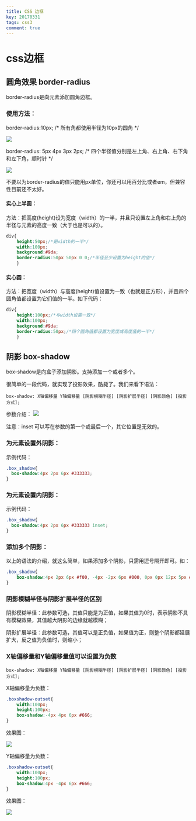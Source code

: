 ```yaml
---
title: CSS 边框
key: 20170331
tags: css3
comment: true
---
```


# css边框

## 圆角效果 border-radius

border-radius是向元素添加圆角边框。

### 使用方法：

  border-radius:10px; /* 所有角都使用半径为10px的圆角 */ 

![](http://img.mukewang.com/52e216d2000195ef01110111.jpg)

border-radius: 5px 4px 3px 2px; /* 四个半径值分别是左上角、右上角、右下角和左下角，顺时针 */ 

![](http://img.mukewang.com/52e216f9000131a201110111.jpg)

不要以为border-radius的值只能用px单位，你还可以用百分比或者em，但兼容性目前还不太好。

#### 实心上半圆：

方法：把高度(height)设为宽度（width）的一半，并且只设置左上角和右上角的半径与元素的高度一致（大于也是可以的）。
```css
div{
    height:50px;/*是width的一半*/
    width:100px;
    background:#9da;
    border-radius:50px 50px 0 0;/*半径至少设置为height的值*/
    }
```

#### 实心圆：

方法：把宽度（width）与高度(height)值设置为一致（也就是正方形），并且四个圆角值都设置为它们值的一半。如下代码：
```css
div{
    height:100px;/*与width设置一致*/
    width:100px;
    background:#9da;
    border-radius:50px;/*四个圆角值都设置为宽度或高度值的一半*/
    }
```

## 阴影 box-shadow

box-shadow是向盒子添加阴影。支持添加一个或者多个。

很简单的一段代码，就实现了投影效果，酷毙了。我们来看下语法：

    box-shadow: X轴偏移量 Y轴偏移量 [阴影模糊半径] [阴影扩展半径] [阴影颜色] [投影方式];

参数介绍：
![](http://img.mukewang.com/54292d620001ffb107080250.jpg)

注意：inset 可以写在参数的第一个或最后一个，其它位置是无效的。

### 为元素设置外阴影：

示例代码：
```css
.box_shadow{
  box-shadow:4px 2px 6px #333333; 
}
```

### 为元素设置内阴影：

示例代码：
```css
.box_shadow{
  box-shadow:4px 2px 6px #333333 inset; 
}
```

### 添加多个阴影：
以上的语法的介绍，就这么简单，如果添加多个阴影，只需用逗号隔开即可。如：
```css
.box_shadow{
    box-shadow:4px 2px 6px #f00, -4px -2px 6px #000, 0px 0px 12px 5px #33CC00 inset;
}
```

### 阴影模糊半径与阴影扩展半径的区别

阴影模糊半径：此参数可选，其值只能是为正值，如果其值为0时，表示阴影不具有模糊效果，其值越大阴影的边缘就越模糊；

阴影扩展半径：此参数可选，其值可以是正负值，如果值为正，则整个阴影都延展扩大，反之值为负值时，则缩小；

### X轴偏移量和Y轴偏移量值可以设置为负数

    box-shadow: X轴偏移量 Y轴偏移量 [阴影模糊半径] [阴影扩展半径] [阴影颜色] [投影方式];
X轴偏移量为负数：
```css
.boxshadow-outset{
    width:100px;
    height:100px;
    box-shadow:-4px 4px 6px #666;
}
```
效果图：

![](http://img.mukewang.com/548fd91c000140a901540143.jpg)

Y轴偏移量为负数：
```css
.boxshadow-outset{
    width:100px;
    height:100px;
    box-shadow:4px -4px 6px #666;
}
```
效果图：

![](http://img.mukewang.com/548fd93e00011dd101570142.jpg)


